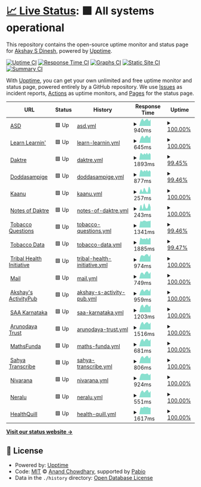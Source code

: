 # [📈 Live Status](https://asdofindia.github.io/services-uptime): <!--live status--> **🟩 All systems operational**

This repository contains the open-source uptime monitor and status page for [Akshay S Dinesh](https://asd.learnlearn.in), powered by [Upptime](https://github.com/upptime/upptime).

[![Uptime CI](https://github.com/asdofindia/services-uptime/workflows/Uptime%20CI/badge.svg)](https://github.com/asdofindia/services-uptime/actions?query=workflow%3A%22Uptime+CI%22)
[![Response Time CI](https://github.com/asdofindia/services-uptime/workflows/Response%20Time%20CI/badge.svg)](https://github.com/asdofindia/services-uptime/actions?query=workflow%3A%22Response+Time+CI%22)
[![Graphs CI](https://github.com/asdofindia/services-uptime/workflows/Graphs%20CI/badge.svg)](https://github.com/asdofindia/services-uptime/actions?query=workflow%3A%22Graphs+CI%22)
[![Static Site CI](https://github.com/asdofindia/services-uptime/workflows/Static%20Site%20CI/badge.svg)](https://github.com/asdofindia/services-uptime/actions?query=workflow%3A%22Static+Site+CI%22)
[![Summary CI](https://github.com/asdofindia/services-uptime/workflows/Summary%20CI/badge.svg)](https://github.com/asdofindia/services-uptime/actions?query=workflow%3A%22Summary+CI%22)

With [Upptime](https://upptime.js.org), you can get your own unlimited and free uptime monitor and status page, powered entirely by a GitHub repository. We use [Issues](https://github.com/asdofindia/services-uptime/issues) as incident reports, [Actions](https://github.com/asdofindia/services-uptime/actions) as uptime monitors, and [Pages](https://asdofindia.github.io/services-uptime) for the status page.

<!--start: status pages-->
<!-- This summary is generated by Upptime (https://github.com/upptime/upptime) -->
<!-- Do not edit this manually, your changes will be overwritten -->
<!-- prettier-ignore -->
| URL | Status | History | Response Time | Uptime |
| --- | ------ | ------- | ------------- | ------ |
| <img alt="" src="https://icons.duckduckgo.com/ip3/asd.learnlearn.in.ico" height="13"> [ASD](https://asd.learnlearn.in) | 🟩 Up | [asd.yml](https://github.com/asdofindia/services-uptime/commits/HEAD/history/asd.yml) | <details><summary><img alt="Response time graph" src="./graphs/asd/response-time-week.png" height="20"> 940ms</summary><br><a href="https://asdofindia.github.io/services-uptime/history/asd"><img alt="Response time 957" src="https://img.shields.io/endpoint?url=https%3A%2F%2Fraw.githubusercontent.com%2Fasdofindia%2Fservices-uptime%2FHEAD%2Fapi%2Fasd%2Fresponse-time.json"></a><br><a href="https://asdofindia.github.io/services-uptime/history/asd"><img alt="24-hour response time 818" src="https://img.shields.io/endpoint?url=https%3A%2F%2Fraw.githubusercontent.com%2Fasdofindia%2Fservices-uptime%2FHEAD%2Fapi%2Fasd%2Fresponse-time-day.json"></a><br><a href="https://asdofindia.github.io/services-uptime/history/asd"><img alt="7-day response time 940" src="https://img.shields.io/endpoint?url=https%3A%2F%2Fraw.githubusercontent.com%2Fasdofindia%2Fservices-uptime%2FHEAD%2Fapi%2Fasd%2Fresponse-time-week.json"></a><br><a href="https://asdofindia.github.io/services-uptime/history/asd"><img alt="30-day response time 894" src="https://img.shields.io/endpoint?url=https%3A%2F%2Fraw.githubusercontent.com%2Fasdofindia%2Fservices-uptime%2FHEAD%2Fapi%2Fasd%2Fresponse-time-month.json"></a><br><a href="https://asdofindia.github.io/services-uptime/history/asd"><img alt="1-year response time 963" src="https://img.shields.io/endpoint?url=https%3A%2F%2Fraw.githubusercontent.com%2Fasdofindia%2Fservices-uptime%2FHEAD%2Fapi%2Fasd%2Fresponse-time-year.json"></a></details> | <details><summary><a href="https://asdofindia.github.io/services-uptime/history/asd">100.00%</a></summary><a href="https://asdofindia.github.io/services-uptime/history/asd"><img alt="All-time uptime 100.00%" src="https://img.shields.io/endpoint?url=https%3A%2F%2Fraw.githubusercontent.com%2Fasdofindia%2Fservices-uptime%2FHEAD%2Fapi%2Fasd%2Fuptime.json"></a><br><a href="https://asdofindia.github.io/services-uptime/history/asd"><img alt="24-hour uptime 100.00%" src="https://img.shields.io/endpoint?url=https%3A%2F%2Fraw.githubusercontent.com%2Fasdofindia%2Fservices-uptime%2FHEAD%2Fapi%2Fasd%2Fuptime-day.json"></a><br><a href="https://asdofindia.github.io/services-uptime/history/asd"><img alt="7-day uptime 100.00%" src="https://img.shields.io/endpoint?url=https%3A%2F%2Fraw.githubusercontent.com%2Fasdofindia%2Fservices-uptime%2FHEAD%2Fapi%2Fasd%2Fuptime-week.json"></a><br><a href="https://asdofindia.github.io/services-uptime/history/asd"><img alt="30-day uptime 100.00%" src="https://img.shields.io/endpoint?url=https%3A%2F%2Fraw.githubusercontent.com%2Fasdofindia%2Fservices-uptime%2FHEAD%2Fapi%2Fasd%2Fuptime-month.json"></a><br><a href="https://asdofindia.github.io/services-uptime/history/asd"><img alt="1-year uptime 100.00%" src="https://img.shields.io/endpoint?url=https%3A%2F%2Fraw.githubusercontent.com%2Fasdofindia%2Fservices-uptime%2FHEAD%2Fapi%2Fasd%2Fuptime-year.json"></a></details>
| <img alt="" src="https://icons.duckduckgo.com/ip3/learnlearn.in.ico" height="13"> [Learn Learnin'](https://learnlearn.in) | 🟩 Up | [learn-learnin.yml](https://github.com/asdofindia/services-uptime/commits/HEAD/history/learn-learnin.yml) | <details><summary><img alt="Response time graph" src="./graphs/learn-learnin/response-time-week.png" height="20"> 645ms</summary><br><a href="https://asdofindia.github.io/services-uptime/history/learn-learnin"><img alt="Response time 651" src="https://img.shields.io/endpoint?url=https%3A%2F%2Fraw.githubusercontent.com%2Fasdofindia%2Fservices-uptime%2FHEAD%2Fapi%2Flearn-learnin%2Fresponse-time.json"></a><br><a href="https://asdofindia.github.io/services-uptime/history/learn-learnin"><img alt="24-hour response time 567" src="https://img.shields.io/endpoint?url=https%3A%2F%2Fraw.githubusercontent.com%2Fasdofindia%2Fservices-uptime%2FHEAD%2Fapi%2Flearn-learnin%2Fresponse-time-day.json"></a><br><a href="https://asdofindia.github.io/services-uptime/history/learn-learnin"><img alt="7-day response time 645" src="https://img.shields.io/endpoint?url=https%3A%2F%2Fraw.githubusercontent.com%2Fasdofindia%2Fservices-uptime%2FHEAD%2Fapi%2Flearn-learnin%2Fresponse-time-week.json"></a><br><a href="https://asdofindia.github.io/services-uptime/history/learn-learnin"><img alt="30-day response time 608" src="https://img.shields.io/endpoint?url=https%3A%2F%2Fraw.githubusercontent.com%2Fasdofindia%2Fservices-uptime%2FHEAD%2Fapi%2Flearn-learnin%2Fresponse-time-month.json"></a><br><a href="https://asdofindia.github.io/services-uptime/history/learn-learnin"><img alt="1-year response time 662" src="https://img.shields.io/endpoint?url=https%3A%2F%2Fraw.githubusercontent.com%2Fasdofindia%2Fservices-uptime%2FHEAD%2Fapi%2Flearn-learnin%2Fresponse-time-year.json"></a></details> | <details><summary><a href="https://asdofindia.github.io/services-uptime/history/learn-learnin">100.00%</a></summary><a href="https://asdofindia.github.io/services-uptime/history/learn-learnin"><img alt="All-time uptime 99.99%" src="https://img.shields.io/endpoint?url=https%3A%2F%2Fraw.githubusercontent.com%2Fasdofindia%2Fservices-uptime%2FHEAD%2Fapi%2Flearn-learnin%2Fuptime.json"></a><br><a href="https://asdofindia.github.io/services-uptime/history/learn-learnin"><img alt="24-hour uptime 100.00%" src="https://img.shields.io/endpoint?url=https%3A%2F%2Fraw.githubusercontent.com%2Fasdofindia%2Fservices-uptime%2FHEAD%2Fapi%2Flearn-learnin%2Fuptime-day.json"></a><br><a href="https://asdofindia.github.io/services-uptime/history/learn-learnin"><img alt="7-day uptime 100.00%" src="https://img.shields.io/endpoint?url=https%3A%2F%2Fraw.githubusercontent.com%2Fasdofindia%2Fservices-uptime%2FHEAD%2Fapi%2Flearn-learnin%2Fuptime-week.json"></a><br><a href="https://asdofindia.github.io/services-uptime/history/learn-learnin"><img alt="30-day uptime 100.00%" src="https://img.shields.io/endpoint?url=https%3A%2F%2Fraw.githubusercontent.com%2Fasdofindia%2Fservices-uptime%2FHEAD%2Fapi%2Flearn-learnin%2Fuptime-month.json"></a><br><a href="https://asdofindia.github.io/services-uptime/history/learn-learnin"><img alt="1-year uptime 100.00%" src="https://img.shields.io/endpoint?url=https%3A%2F%2Fraw.githubusercontent.com%2Fasdofindia%2Fservices-uptime%2FHEAD%2Fapi%2Flearn-learnin%2Fuptime-year.json"></a></details>
| <img alt="" src="https://icons.duckduckgo.com/ip3/daktre.com.ico" height="13"> [Daktre](https://daktre.com) | 🟩 Up | [daktre.yml](https://github.com/asdofindia/services-uptime/commits/HEAD/history/daktre.yml) | <details><summary><img alt="Response time graph" src="./graphs/daktre/response-time-week.png" height="20"> 1893ms</summary><br><a href="https://asdofindia.github.io/services-uptime/history/daktre"><img alt="Response time 1978" src="https://img.shields.io/endpoint?url=https%3A%2F%2Fraw.githubusercontent.com%2Fasdofindia%2Fservices-uptime%2FHEAD%2Fapi%2Fdaktre%2Fresponse-time.json"></a><br><a href="https://asdofindia.github.io/services-uptime/history/daktre"><img alt="24-hour response time 1983" src="https://img.shields.io/endpoint?url=https%3A%2F%2Fraw.githubusercontent.com%2Fasdofindia%2Fservices-uptime%2FHEAD%2Fapi%2Fdaktre%2Fresponse-time-day.json"></a><br><a href="https://asdofindia.github.io/services-uptime/history/daktre"><img alt="7-day response time 1893" src="https://img.shields.io/endpoint?url=https%3A%2F%2Fraw.githubusercontent.com%2Fasdofindia%2Fservices-uptime%2FHEAD%2Fapi%2Fdaktre%2Fresponse-time-week.json"></a><br><a href="https://asdofindia.github.io/services-uptime/history/daktre"><img alt="30-day response time 2001" src="https://img.shields.io/endpoint?url=https%3A%2F%2Fraw.githubusercontent.com%2Fasdofindia%2Fservices-uptime%2FHEAD%2Fapi%2Fdaktre%2Fresponse-time-month.json"></a><br><a href="https://asdofindia.github.io/services-uptime/history/daktre"><img alt="1-year response time 1981" src="https://img.shields.io/endpoint?url=https%3A%2F%2Fraw.githubusercontent.com%2Fasdofindia%2Fservices-uptime%2FHEAD%2Fapi%2Fdaktre%2Fresponse-time-year.json"></a></details> | <details><summary><a href="https://asdofindia.github.io/services-uptime/history/daktre">99.45%</a></summary><a href="https://asdofindia.github.io/services-uptime/history/daktre"><img alt="All-time uptime 98.94%" src="https://img.shields.io/endpoint?url=https%3A%2F%2Fraw.githubusercontent.com%2Fasdofindia%2Fservices-uptime%2FHEAD%2Fapi%2Fdaktre%2Fuptime.json"></a><br><a href="https://asdofindia.github.io/services-uptime/history/daktre"><img alt="24-hour uptime 100.00%" src="https://img.shields.io/endpoint?url=https%3A%2F%2Fraw.githubusercontent.com%2Fasdofindia%2Fservices-uptime%2FHEAD%2Fapi%2Fdaktre%2Fuptime-day.json"></a><br><a href="https://asdofindia.github.io/services-uptime/history/daktre"><img alt="7-day uptime 99.45%" src="https://img.shields.io/endpoint?url=https%3A%2F%2Fraw.githubusercontent.com%2Fasdofindia%2Fservices-uptime%2FHEAD%2Fapi%2Fdaktre%2Fuptime-week.json"></a><br><a href="https://asdofindia.github.io/services-uptime/history/daktre"><img alt="30-day uptime 98.75%" src="https://img.shields.io/endpoint?url=https%3A%2F%2Fraw.githubusercontent.com%2Fasdofindia%2Fservices-uptime%2FHEAD%2Fapi%2Fdaktre%2Fuptime-month.json"></a><br><a href="https://asdofindia.github.io/services-uptime/history/daktre"><img alt="1-year uptime 98.48%" src="https://img.shields.io/endpoint?url=https%3A%2F%2Fraw.githubusercontent.com%2Fasdofindia%2Fservices-uptime%2FHEAD%2Fapi%2Fdaktre%2Fuptime-year.json"></a></details>
| <img alt="" src="https://icons.duckduckgo.com/ip3/doddasampige.daktre.com.ico" height="13"> [Doddasampige](https://doddasampige.daktre.com) | 🟩 Up | [doddasampige.yml](https://github.com/asdofindia/services-uptime/commits/HEAD/history/doddasampige.yml) | <details><summary><img alt="Response time graph" src="./graphs/doddasampige/response-time-week.png" height="20"> 877ms</summary><br><a href="https://asdofindia.github.io/services-uptime/history/doddasampige"><img alt="Response time 960" src="https://img.shields.io/endpoint?url=https%3A%2F%2Fraw.githubusercontent.com%2Fasdofindia%2Fservices-uptime%2FHEAD%2Fapi%2Fdoddasampige%2Fresponse-time.json"></a><br><a href="https://asdofindia.github.io/services-uptime/history/doddasampige"><img alt="24-hour response time 940" src="https://img.shields.io/endpoint?url=https%3A%2F%2Fraw.githubusercontent.com%2Fasdofindia%2Fservices-uptime%2FHEAD%2Fapi%2Fdoddasampige%2Fresponse-time-day.json"></a><br><a href="https://asdofindia.github.io/services-uptime/history/doddasampige"><img alt="7-day response time 877" src="https://img.shields.io/endpoint?url=https%3A%2F%2Fraw.githubusercontent.com%2Fasdofindia%2Fservices-uptime%2FHEAD%2Fapi%2Fdoddasampige%2Fresponse-time-week.json"></a><br><a href="https://asdofindia.github.io/services-uptime/history/doddasampige"><img alt="30-day response time 919" src="https://img.shields.io/endpoint?url=https%3A%2F%2Fraw.githubusercontent.com%2Fasdofindia%2Fservices-uptime%2FHEAD%2Fapi%2Fdoddasampige%2Fresponse-time-month.json"></a><br><a href="https://asdofindia.github.io/services-uptime/history/doddasampige"><img alt="1-year response time 964" src="https://img.shields.io/endpoint?url=https%3A%2F%2Fraw.githubusercontent.com%2Fasdofindia%2Fservices-uptime%2FHEAD%2Fapi%2Fdoddasampige%2Fresponse-time-year.json"></a></details> | <details><summary><a href="https://asdofindia.github.io/services-uptime/history/doddasampige">99.46%</a></summary><a href="https://asdofindia.github.io/services-uptime/history/doddasampige"><img alt="All-time uptime 99.03%" src="https://img.shields.io/endpoint?url=https%3A%2F%2Fraw.githubusercontent.com%2Fasdofindia%2Fservices-uptime%2FHEAD%2Fapi%2Fdoddasampige%2Fuptime.json"></a><br><a href="https://asdofindia.github.io/services-uptime/history/doddasampige"><img alt="24-hour uptime 100.00%" src="https://img.shields.io/endpoint?url=https%3A%2F%2Fraw.githubusercontent.com%2Fasdofindia%2Fservices-uptime%2FHEAD%2Fapi%2Fdoddasampige%2Fuptime-day.json"></a><br><a href="https://asdofindia.github.io/services-uptime/history/doddasampige"><img alt="7-day uptime 99.46%" src="https://img.shields.io/endpoint?url=https%3A%2F%2Fraw.githubusercontent.com%2Fasdofindia%2Fservices-uptime%2FHEAD%2Fapi%2Fdoddasampige%2Fuptime-week.json"></a><br><a href="https://asdofindia.github.io/services-uptime/history/doddasampige"><img alt="30-day uptime 98.76%" src="https://img.shields.io/endpoint?url=https%3A%2F%2Fraw.githubusercontent.com%2Fasdofindia%2Fservices-uptime%2FHEAD%2Fapi%2Fdoddasampige%2Fuptime-month.json"></a><br><a href="https://asdofindia.github.io/services-uptime/history/doddasampige"><img alt="1-year uptime 98.60%" src="https://img.shields.io/endpoint?url=https%3A%2F%2Fraw.githubusercontent.com%2Fasdofindia%2Fservices-uptime%2FHEAD%2Fapi%2Fdoddasampige%2Fuptime-year.json"></a></details>
| <img alt="" src="https://icons.duckduckgo.com/ip3/kaanu.daktre.com.ico" height="13"> [Kaanu](https://kaanu.daktre.com) | 🟩 Up | [kaanu.yml](https://github.com/asdofindia/services-uptime/commits/HEAD/history/kaanu.yml) | <details><summary><img alt="Response time graph" src="./graphs/kaanu/response-time-week.png" height="20"> 257ms</summary><br><a href="https://asdofindia.github.io/services-uptime/history/kaanu"><img alt="Response time 1407" src="https://img.shields.io/endpoint?url=https%3A%2F%2Fraw.githubusercontent.com%2Fasdofindia%2Fservices-uptime%2FHEAD%2Fapi%2Fkaanu%2Fresponse-time.json"></a><br><a href="https://asdofindia.github.io/services-uptime/history/kaanu"><img alt="24-hour response time 350" src="https://img.shields.io/endpoint?url=https%3A%2F%2Fraw.githubusercontent.com%2Fasdofindia%2Fservices-uptime%2FHEAD%2Fapi%2Fkaanu%2Fresponse-time-day.json"></a><br><a href="https://asdofindia.github.io/services-uptime/history/kaanu"><img alt="7-day response time 257" src="https://img.shields.io/endpoint?url=https%3A%2F%2Fraw.githubusercontent.com%2Fasdofindia%2Fservices-uptime%2FHEAD%2Fapi%2Fkaanu%2Fresponse-time-week.json"></a><br><a href="https://asdofindia.github.io/services-uptime/history/kaanu"><img alt="30-day response time 335" src="https://img.shields.io/endpoint?url=https%3A%2F%2Fraw.githubusercontent.com%2Fasdofindia%2Fservices-uptime%2FHEAD%2Fapi%2Fkaanu%2Fresponse-time-month.json"></a><br><a href="https://asdofindia.github.io/services-uptime/history/kaanu"><img alt="1-year response time 1203" src="https://img.shields.io/endpoint?url=https%3A%2F%2Fraw.githubusercontent.com%2Fasdofindia%2Fservices-uptime%2FHEAD%2Fapi%2Fkaanu%2Fresponse-time-year.json"></a></details> | <details><summary><a href="https://asdofindia.github.io/services-uptime/history/kaanu">100.00%</a></summary><a href="https://asdofindia.github.io/services-uptime/history/kaanu"><img alt="All-time uptime 95.87%" src="https://img.shields.io/endpoint?url=https%3A%2F%2Fraw.githubusercontent.com%2Fasdofindia%2Fservices-uptime%2FHEAD%2Fapi%2Fkaanu%2Fuptime.json"></a><br><a href="https://asdofindia.github.io/services-uptime/history/kaanu"><img alt="24-hour uptime 100.00%" src="https://img.shields.io/endpoint?url=https%3A%2F%2Fraw.githubusercontent.com%2Fasdofindia%2Fservices-uptime%2FHEAD%2Fapi%2Fkaanu%2Fuptime-day.json"></a><br><a href="https://asdofindia.github.io/services-uptime/history/kaanu"><img alt="7-day uptime 100.00%" src="https://img.shields.io/endpoint?url=https%3A%2F%2Fraw.githubusercontent.com%2Fasdofindia%2Fservices-uptime%2FHEAD%2Fapi%2Fkaanu%2Fuptime-week.json"></a><br><a href="https://asdofindia.github.io/services-uptime/history/kaanu"><img alt="30-day uptime 100.00%" src="https://img.shields.io/endpoint?url=https%3A%2F%2Fraw.githubusercontent.com%2Fasdofindia%2Fservices-uptime%2FHEAD%2Fapi%2Fkaanu%2Fuptime-month.json"></a><br><a href="https://asdofindia.github.io/services-uptime/history/kaanu"><img alt="1-year uptime 93.99%" src="https://img.shields.io/endpoint?url=https%3A%2F%2Fraw.githubusercontent.com%2Fasdofindia%2Fservices-uptime%2FHEAD%2Fapi%2Fkaanu%2Fuptime-year.json"></a></details>
| <img alt="" src="https://icons.duckduckgo.com/ip3/notes.daktre.com.ico" height="13"> [Notes of Daktre](https://notes.daktre.com) | 🟩 Up | [notes-of-daktre.yml](https://github.com/asdofindia/services-uptime/commits/HEAD/history/notes-of-daktre.yml) | <details><summary><img alt="Response time graph" src="./graphs/notes-of-daktre/response-time-week.png" height="20"> 243ms</summary><br><a href="https://asdofindia.github.io/services-uptime/history/notes-of-daktre"><img alt="Response time 324" src="https://img.shields.io/endpoint?url=https%3A%2F%2Fraw.githubusercontent.com%2Fasdofindia%2Fservices-uptime%2FHEAD%2Fapi%2Fnotes-of-daktre%2Fresponse-time.json"></a><br><a href="https://asdofindia.github.io/services-uptime/history/notes-of-daktre"><img alt="24-hour response time 266" src="https://img.shields.io/endpoint?url=https%3A%2F%2Fraw.githubusercontent.com%2Fasdofindia%2Fservices-uptime%2FHEAD%2Fapi%2Fnotes-of-daktre%2Fresponse-time-day.json"></a><br><a href="https://asdofindia.github.io/services-uptime/history/notes-of-daktre"><img alt="7-day response time 243" src="https://img.shields.io/endpoint?url=https%3A%2F%2Fraw.githubusercontent.com%2Fasdofindia%2Fservices-uptime%2FHEAD%2Fapi%2Fnotes-of-daktre%2Fresponse-time-week.json"></a><br><a href="https://asdofindia.github.io/services-uptime/history/notes-of-daktre"><img alt="30-day response time 332" src="https://img.shields.io/endpoint?url=https%3A%2F%2Fraw.githubusercontent.com%2Fasdofindia%2Fservices-uptime%2FHEAD%2Fapi%2Fnotes-of-daktre%2Fresponse-time-month.json"></a><br><a href="https://asdofindia.github.io/services-uptime/history/notes-of-daktre"><img alt="1-year response time 324" src="https://img.shields.io/endpoint?url=https%3A%2F%2Fraw.githubusercontent.com%2Fasdofindia%2Fservices-uptime%2FHEAD%2Fapi%2Fnotes-of-daktre%2Fresponse-time-year.json"></a></details> | <details><summary><a href="https://asdofindia.github.io/services-uptime/history/notes-of-daktre">100.00%</a></summary><a href="https://asdofindia.github.io/services-uptime/history/notes-of-daktre"><img alt="All-time uptime 99.99%" src="https://img.shields.io/endpoint?url=https%3A%2F%2Fraw.githubusercontent.com%2Fasdofindia%2Fservices-uptime%2FHEAD%2Fapi%2Fnotes-of-daktre%2Fuptime.json"></a><br><a href="https://asdofindia.github.io/services-uptime/history/notes-of-daktre"><img alt="24-hour uptime 100.00%" src="https://img.shields.io/endpoint?url=https%3A%2F%2Fraw.githubusercontent.com%2Fasdofindia%2Fservices-uptime%2FHEAD%2Fapi%2Fnotes-of-daktre%2Fuptime-day.json"></a><br><a href="https://asdofindia.github.io/services-uptime/history/notes-of-daktre"><img alt="7-day uptime 100.00%" src="https://img.shields.io/endpoint?url=https%3A%2F%2Fraw.githubusercontent.com%2Fasdofindia%2Fservices-uptime%2FHEAD%2Fapi%2Fnotes-of-daktre%2Fuptime-week.json"></a><br><a href="https://asdofindia.github.io/services-uptime/history/notes-of-daktre"><img alt="30-day uptime 100.00%" src="https://img.shields.io/endpoint?url=https%3A%2F%2Fraw.githubusercontent.com%2Fasdofindia%2Fservices-uptime%2FHEAD%2Fapi%2Fnotes-of-daktre%2Fuptime-month.json"></a><br><a href="https://asdofindia.github.io/services-uptime/history/notes-of-daktre"><img alt="1-year uptime 99.99%" src="https://img.shields.io/endpoint?url=https%3A%2F%2Fraw.githubusercontent.com%2Fasdofindia%2Fservices-uptime%2FHEAD%2Fapi%2Fnotes-of-daktre%2Fuptime-year.json"></a></details>
| <img alt="" src="https://icons.duckduckgo.com/ip3/tobaccoquestions.iphindia.org.ico" height="13"> [Tobacco Questions](https://tobaccoquestions.iphindia.org/api/dimensionValues/ministry) | 🟩 Up | [tobacco-questions.yml](https://github.com/asdofindia/services-uptime/commits/HEAD/history/tobacco-questions.yml) | <details><summary><img alt="Response time graph" src="./graphs/tobacco-questions/response-time-week.png" height="20"> 1341ms</summary><br><a href="https://asdofindia.github.io/services-uptime/history/tobacco-questions"><img alt="Response time 1419" src="https://img.shields.io/endpoint?url=https%3A%2F%2Fraw.githubusercontent.com%2Fasdofindia%2Fservices-uptime%2FHEAD%2Fapi%2Ftobacco-questions%2Fresponse-time.json"></a><br><a href="https://asdofindia.github.io/services-uptime/history/tobacco-questions"><img alt="24-hour response time 1085" src="https://img.shields.io/endpoint?url=https%3A%2F%2Fraw.githubusercontent.com%2Fasdofindia%2Fservices-uptime%2FHEAD%2Fapi%2Ftobacco-questions%2Fresponse-time-day.json"></a><br><a href="https://asdofindia.github.io/services-uptime/history/tobacco-questions"><img alt="7-day response time 1341" src="https://img.shields.io/endpoint?url=https%3A%2F%2Fraw.githubusercontent.com%2Fasdofindia%2Fservices-uptime%2FHEAD%2Fapi%2Ftobacco-questions%2Fresponse-time-week.json"></a><br><a href="https://asdofindia.github.io/services-uptime/history/tobacco-questions"><img alt="30-day response time 1270" src="https://img.shields.io/endpoint?url=https%3A%2F%2Fraw.githubusercontent.com%2Fasdofindia%2Fservices-uptime%2FHEAD%2Fapi%2Ftobacco-questions%2Fresponse-time-month.json"></a><br><a href="https://asdofindia.github.io/services-uptime/history/tobacco-questions"><img alt="1-year response time 1375" src="https://img.shields.io/endpoint?url=https%3A%2F%2Fraw.githubusercontent.com%2Fasdofindia%2Fservices-uptime%2FHEAD%2Fapi%2Ftobacco-questions%2Fresponse-time-year.json"></a></details> | <details><summary><a href="https://asdofindia.github.io/services-uptime/history/tobacco-questions">99.46%</a></summary><a href="https://asdofindia.github.io/services-uptime/history/tobacco-questions"><img alt="All-time uptime 97.71%" src="https://img.shields.io/endpoint?url=https%3A%2F%2Fraw.githubusercontent.com%2Fasdofindia%2Fservices-uptime%2FHEAD%2Fapi%2Ftobacco-questions%2Fuptime.json"></a><br><a href="https://asdofindia.github.io/services-uptime/history/tobacco-questions"><img alt="24-hour uptime 100.00%" src="https://img.shields.io/endpoint?url=https%3A%2F%2Fraw.githubusercontent.com%2Fasdofindia%2Fservices-uptime%2FHEAD%2Fapi%2Ftobacco-questions%2Fuptime-day.json"></a><br><a href="https://asdofindia.github.io/services-uptime/history/tobacco-questions"><img alt="7-day uptime 99.46%" src="https://img.shields.io/endpoint?url=https%3A%2F%2Fraw.githubusercontent.com%2Fasdofindia%2Fservices-uptime%2FHEAD%2Fapi%2Ftobacco-questions%2Fuptime-week.json"></a><br><a href="https://asdofindia.github.io/services-uptime/history/tobacco-questions"><img alt="30-day uptime 98.81%" src="https://img.shields.io/endpoint?url=https%3A%2F%2Fraw.githubusercontent.com%2Fasdofindia%2Fservices-uptime%2FHEAD%2Fapi%2Ftobacco-questions%2Fuptime-month.json"></a><br><a href="https://asdofindia.github.io/services-uptime/history/tobacco-questions"><img alt="1-year uptime 98.21%" src="https://img.shields.io/endpoint?url=https%3A%2F%2Fraw.githubusercontent.com%2Fasdofindia%2Fservices-uptime%2FHEAD%2Fapi%2Ftobacco-questions%2Fuptime-year.json"></a></details>
| <img alt="" src="https://icons.duckduckgo.com/ip3/tobaccodata.iphindia.org.ico" height="13"> [Tobacco Data](https://tobaccodata.iphindia.org) | 🟩 Up | [tobacco-data.yml](https://github.com/asdofindia/services-uptime/commits/HEAD/history/tobacco-data.yml) | <details><summary><img alt="Response time graph" src="./graphs/tobacco-data/response-time-week.png" height="20"> 1885ms</summary><br><a href="https://asdofindia.github.io/services-uptime/history/tobacco-data"><img alt="Response time 1954" src="https://img.shields.io/endpoint?url=https%3A%2F%2Fraw.githubusercontent.com%2Fasdofindia%2Fservices-uptime%2FHEAD%2Fapi%2Ftobacco-data%2Fresponse-time.json"></a><br><a href="https://asdofindia.github.io/services-uptime/history/tobacco-data"><img alt="24-hour response time 2041" src="https://img.shields.io/endpoint?url=https%3A%2F%2Fraw.githubusercontent.com%2Fasdofindia%2Fservices-uptime%2FHEAD%2Fapi%2Ftobacco-data%2Fresponse-time-day.json"></a><br><a href="https://asdofindia.github.io/services-uptime/history/tobacco-data"><img alt="7-day response time 1885" src="https://img.shields.io/endpoint?url=https%3A%2F%2Fraw.githubusercontent.com%2Fasdofindia%2Fservices-uptime%2FHEAD%2Fapi%2Ftobacco-data%2Fresponse-time-week.json"></a><br><a href="https://asdofindia.github.io/services-uptime/history/tobacco-data"><img alt="30-day response time 2014" src="https://img.shields.io/endpoint?url=https%3A%2F%2Fraw.githubusercontent.com%2Fasdofindia%2Fservices-uptime%2FHEAD%2Fapi%2Ftobacco-data%2Fresponse-time-month.json"></a><br><a href="https://asdofindia.github.io/services-uptime/history/tobacco-data"><img alt="1-year response time 1963" src="https://img.shields.io/endpoint?url=https%3A%2F%2Fraw.githubusercontent.com%2Fasdofindia%2Fservices-uptime%2FHEAD%2Fapi%2Ftobacco-data%2Fresponse-time-year.json"></a></details> | <details><summary><a href="https://asdofindia.github.io/services-uptime/history/tobacco-data">99.47%</a></summary><a href="https://asdofindia.github.io/services-uptime/history/tobacco-data"><img alt="All-time uptime 98.89%" src="https://img.shields.io/endpoint?url=https%3A%2F%2Fraw.githubusercontent.com%2Fasdofindia%2Fservices-uptime%2FHEAD%2Fapi%2Ftobacco-data%2Fuptime.json"></a><br><a href="https://asdofindia.github.io/services-uptime/history/tobacco-data"><img alt="24-hour uptime 100.00%" src="https://img.shields.io/endpoint?url=https%3A%2F%2Fraw.githubusercontent.com%2Fasdofindia%2Fservices-uptime%2FHEAD%2Fapi%2Ftobacco-data%2Fuptime-day.json"></a><br><a href="https://asdofindia.github.io/services-uptime/history/tobacco-data"><img alt="7-day uptime 99.47%" src="https://img.shields.io/endpoint?url=https%3A%2F%2Fraw.githubusercontent.com%2Fasdofindia%2Fservices-uptime%2FHEAD%2Fapi%2Ftobacco-data%2Fuptime-week.json"></a><br><a href="https://asdofindia.github.io/services-uptime/history/tobacco-data"><img alt="30-day uptime 98.82%" src="https://img.shields.io/endpoint?url=https%3A%2F%2Fraw.githubusercontent.com%2Fasdofindia%2Fservices-uptime%2FHEAD%2Fapi%2Ftobacco-data%2Fuptime-month.json"></a><br><a href="https://asdofindia.github.io/services-uptime/history/tobacco-data"><img alt="1-year uptime 98.77%" src="https://img.shields.io/endpoint?url=https%3A%2F%2Fraw.githubusercontent.com%2Fasdofindia%2Fservices-uptime%2FHEAD%2Fapi%2Ftobacco-data%2Fuptime-year.json"></a></details>
| <img alt="" src="https://icons.duckduckgo.com/ip3/tribalhealth.org.ico" height="13"> [Tribal Health Initiative](https://tribalhealth.org) | 🟩 Up | [tribal-health-initiative.yml](https://github.com/asdofindia/services-uptime/commits/HEAD/history/tribal-health-initiative.yml) | <details><summary><img alt="Response time graph" src="./graphs/tribal-health-initiative/response-time-week.png" height="20"> 974ms</summary><br><a href="https://asdofindia.github.io/services-uptime/history/tribal-health-initiative"><img alt="Response time 965" src="https://img.shields.io/endpoint?url=https%3A%2F%2Fraw.githubusercontent.com%2Fasdofindia%2Fservices-uptime%2FHEAD%2Fapi%2Ftribal-health-initiative%2Fresponse-time.json"></a><br><a href="https://asdofindia.github.io/services-uptime/history/tribal-health-initiative"><img alt="24-hour response time 680" src="https://img.shields.io/endpoint?url=https%3A%2F%2Fraw.githubusercontent.com%2Fasdofindia%2Fservices-uptime%2FHEAD%2Fapi%2Ftribal-health-initiative%2Fresponse-time-day.json"></a><br><a href="https://asdofindia.github.io/services-uptime/history/tribal-health-initiative"><img alt="7-day response time 974" src="https://img.shields.io/endpoint?url=https%3A%2F%2Fraw.githubusercontent.com%2Fasdofindia%2Fservices-uptime%2FHEAD%2Fapi%2Ftribal-health-initiative%2Fresponse-time-week.json"></a><br><a href="https://asdofindia.github.io/services-uptime/history/tribal-health-initiative"><img alt="30-day response time 1015" src="https://img.shields.io/endpoint?url=https%3A%2F%2Fraw.githubusercontent.com%2Fasdofindia%2Fservices-uptime%2FHEAD%2Fapi%2Ftribal-health-initiative%2Fresponse-time-month.json"></a><br><a href="https://asdofindia.github.io/services-uptime/history/tribal-health-initiative"><img alt="1-year response time 1051" src="https://img.shields.io/endpoint?url=https%3A%2F%2Fraw.githubusercontent.com%2Fasdofindia%2Fservices-uptime%2FHEAD%2Fapi%2Ftribal-health-initiative%2Fresponse-time-year.json"></a></details> | <details><summary><a href="https://asdofindia.github.io/services-uptime/history/tribal-health-initiative">100.00%</a></summary><a href="https://asdofindia.github.io/services-uptime/history/tribal-health-initiative"><img alt="All-time uptime 99.98%" src="https://img.shields.io/endpoint?url=https%3A%2F%2Fraw.githubusercontent.com%2Fasdofindia%2Fservices-uptime%2FHEAD%2Fapi%2Ftribal-health-initiative%2Fuptime.json"></a><br><a href="https://asdofindia.github.io/services-uptime/history/tribal-health-initiative"><img alt="24-hour uptime 100.00%" src="https://img.shields.io/endpoint?url=https%3A%2F%2Fraw.githubusercontent.com%2Fasdofindia%2Fservices-uptime%2FHEAD%2Fapi%2Ftribal-health-initiative%2Fuptime-day.json"></a><br><a href="https://asdofindia.github.io/services-uptime/history/tribal-health-initiative"><img alt="7-day uptime 100.00%" src="https://img.shields.io/endpoint?url=https%3A%2F%2Fraw.githubusercontent.com%2Fasdofindia%2Fservices-uptime%2FHEAD%2Fapi%2Ftribal-health-initiative%2Fuptime-week.json"></a><br><a href="https://asdofindia.github.io/services-uptime/history/tribal-health-initiative"><img alt="30-day uptime 100.00%" src="https://img.shields.io/endpoint?url=https%3A%2F%2Fraw.githubusercontent.com%2Fasdofindia%2Fservices-uptime%2FHEAD%2Fapi%2Ftribal-health-initiative%2Fuptime-month.json"></a><br><a href="https://asdofindia.github.io/services-uptime/history/tribal-health-initiative"><img alt="1-year uptime 100.00%" src="https://img.shields.io/endpoint?url=https%3A%2F%2Fraw.githubusercontent.com%2Fasdofindia%2Fservices-uptime%2FHEAD%2Fapi%2Ftribal-health-initiative%2Fuptime-year.json"></a></details>
| <img alt="" src="https://icons.duckduckgo.com/ip3/mail.free.gen.in.ico" height="13"> [Mail](https://mail.free.gen.in/sso/login?url=/webmail/?homepage) | 🟩 Up | [mail.yml](https://github.com/asdofindia/services-uptime/commits/HEAD/history/mail.yml) | <details><summary><img alt="Response time graph" src="./graphs/mail/response-time-week.png" height="20"> 749ms</summary><br><a href="https://asdofindia.github.io/services-uptime/history/mail"><img alt="Response time 806" src="https://img.shields.io/endpoint?url=https%3A%2F%2Fraw.githubusercontent.com%2Fasdofindia%2Fservices-uptime%2FHEAD%2Fapi%2Fmail%2Fresponse-time.json"></a><br><a href="https://asdofindia.github.io/services-uptime/history/mail"><img alt="24-hour response time 720" src="https://img.shields.io/endpoint?url=https%3A%2F%2Fraw.githubusercontent.com%2Fasdofindia%2Fservices-uptime%2FHEAD%2Fapi%2Fmail%2Fresponse-time-day.json"></a><br><a href="https://asdofindia.github.io/services-uptime/history/mail"><img alt="7-day response time 749" src="https://img.shields.io/endpoint?url=https%3A%2F%2Fraw.githubusercontent.com%2Fasdofindia%2Fservices-uptime%2FHEAD%2Fapi%2Fmail%2Fresponse-time-week.json"></a><br><a href="https://asdofindia.github.io/services-uptime/history/mail"><img alt="30-day response time 738" src="https://img.shields.io/endpoint?url=https%3A%2F%2Fraw.githubusercontent.com%2Fasdofindia%2Fservices-uptime%2FHEAD%2Fapi%2Fmail%2Fresponse-time-month.json"></a><br><a href="https://asdofindia.github.io/services-uptime/history/mail"><img alt="1-year response time 806" src="https://img.shields.io/endpoint?url=https%3A%2F%2Fraw.githubusercontent.com%2Fasdofindia%2Fservices-uptime%2FHEAD%2Fapi%2Fmail%2Fresponse-time-year.json"></a></details> | <details><summary><a href="https://asdofindia.github.io/services-uptime/history/mail">100.00%</a></summary><a href="https://asdofindia.github.io/services-uptime/history/mail"><img alt="All-time uptime 99.99%" src="https://img.shields.io/endpoint?url=https%3A%2F%2Fraw.githubusercontent.com%2Fasdofindia%2Fservices-uptime%2FHEAD%2Fapi%2Fmail%2Fuptime.json"></a><br><a href="https://asdofindia.github.io/services-uptime/history/mail"><img alt="24-hour uptime 100.00%" src="https://img.shields.io/endpoint?url=https%3A%2F%2Fraw.githubusercontent.com%2Fasdofindia%2Fservices-uptime%2FHEAD%2Fapi%2Fmail%2Fuptime-day.json"></a><br><a href="https://asdofindia.github.io/services-uptime/history/mail"><img alt="7-day uptime 100.00%" src="https://img.shields.io/endpoint?url=https%3A%2F%2Fraw.githubusercontent.com%2Fasdofindia%2Fservices-uptime%2FHEAD%2Fapi%2Fmail%2Fuptime-week.json"></a><br><a href="https://asdofindia.github.io/services-uptime/history/mail"><img alt="30-day uptime 100.00%" src="https://img.shields.io/endpoint?url=https%3A%2F%2Fraw.githubusercontent.com%2Fasdofindia%2Fservices-uptime%2FHEAD%2Fapi%2Fmail%2Fuptime-month.json"></a><br><a href="https://asdofindia.github.io/services-uptime/history/mail"><img alt="1-year uptime 99.99%" src="https://img.shields.io/endpoint?url=https%3A%2F%2Fraw.githubusercontent.com%2Fasdofindia%2Fservices-uptime%2FHEAD%2Fapi%2Fmail%2Fuptime-year.json"></a></details>
| <img alt="" src="https://icons.duckduckgo.com/ip3/social.learnlearn.in.ico" height="13"> [Akshay's ActivityPub](https://social.learnlearn.in) | 🟩 Up | [akshay-s-activity-pub.yml](https://github.com/asdofindia/services-uptime/commits/HEAD/history/akshay-s-activity-pub.yml) | <details><summary><img alt="Response time graph" src="./graphs/akshay-s-activity-pub/response-time-week.png" height="20"> 959ms</summary><br><a href="https://asdofindia.github.io/services-uptime/history/akshay-s-activity-pub"><img alt="Response time 937" src="https://img.shields.io/endpoint?url=https%3A%2F%2Fraw.githubusercontent.com%2Fasdofindia%2Fservices-uptime%2FHEAD%2Fapi%2Fakshay-s-activity-pub%2Fresponse-time.json"></a><br><a href="https://asdofindia.github.io/services-uptime/history/akshay-s-activity-pub"><img alt="24-hour response time 851" src="https://img.shields.io/endpoint?url=https%3A%2F%2Fraw.githubusercontent.com%2Fasdofindia%2Fservices-uptime%2FHEAD%2Fapi%2Fakshay-s-activity-pub%2Fresponse-time-day.json"></a><br><a href="https://asdofindia.github.io/services-uptime/history/akshay-s-activity-pub"><img alt="7-day response time 959" src="https://img.shields.io/endpoint?url=https%3A%2F%2Fraw.githubusercontent.com%2Fasdofindia%2Fservices-uptime%2FHEAD%2Fapi%2Fakshay-s-activity-pub%2Fresponse-time-week.json"></a><br><a href="https://asdofindia.github.io/services-uptime/history/akshay-s-activity-pub"><img alt="30-day response time 874" src="https://img.shields.io/endpoint?url=https%3A%2F%2Fraw.githubusercontent.com%2Fasdofindia%2Fservices-uptime%2FHEAD%2Fapi%2Fakshay-s-activity-pub%2Fresponse-time-month.json"></a><br><a href="https://asdofindia.github.io/services-uptime/history/akshay-s-activity-pub"><img alt="1-year response time 954" src="https://img.shields.io/endpoint?url=https%3A%2F%2Fraw.githubusercontent.com%2Fasdofindia%2Fservices-uptime%2FHEAD%2Fapi%2Fakshay-s-activity-pub%2Fresponse-time-year.json"></a></details> | <details><summary><a href="https://asdofindia.github.io/services-uptime/history/akshay-s-activity-pub">100.00%</a></summary><a href="https://asdofindia.github.io/services-uptime/history/akshay-s-activity-pub"><img alt="All-time uptime 99.95%" src="https://img.shields.io/endpoint?url=https%3A%2F%2Fraw.githubusercontent.com%2Fasdofindia%2Fservices-uptime%2FHEAD%2Fapi%2Fakshay-s-activity-pub%2Fuptime.json"></a><br><a href="https://asdofindia.github.io/services-uptime/history/akshay-s-activity-pub"><img alt="24-hour uptime 100.00%" src="https://img.shields.io/endpoint?url=https%3A%2F%2Fraw.githubusercontent.com%2Fasdofindia%2Fservices-uptime%2FHEAD%2Fapi%2Fakshay-s-activity-pub%2Fuptime-day.json"></a><br><a href="https://asdofindia.github.io/services-uptime/history/akshay-s-activity-pub"><img alt="7-day uptime 100.00%" src="https://img.shields.io/endpoint?url=https%3A%2F%2Fraw.githubusercontent.com%2Fasdofindia%2Fservices-uptime%2FHEAD%2Fapi%2Fakshay-s-activity-pub%2Fuptime-week.json"></a><br><a href="https://asdofindia.github.io/services-uptime/history/akshay-s-activity-pub"><img alt="30-day uptime 100.00%" src="https://img.shields.io/endpoint?url=https%3A%2F%2Fraw.githubusercontent.com%2Fasdofindia%2Fservices-uptime%2FHEAD%2Fapi%2Fakshay-s-activity-pub%2Fuptime-month.json"></a><br><a href="https://asdofindia.github.io/services-uptime/history/akshay-s-activity-pub"><img alt="1-year uptime 99.98%" src="https://img.shields.io/endpoint?url=https%3A%2F%2Fraw.githubusercontent.com%2Fasdofindia%2Fservices-uptime%2FHEAD%2Fapi%2Fakshay-s-activity-pub%2Fuptime-year.json"></a></details>
| <img alt="" src="https://icons.duckduckgo.com/ip3/saakarnataka.org.ico" height="13"> [SAA Karnataka](https://saakarnataka.org) | 🟩 Up | [saa-karnataka.yml](https://github.com/asdofindia/services-uptime/commits/HEAD/history/saa-karnataka.yml) | <details><summary><img alt="Response time graph" src="./graphs/saa-karnataka/response-time-week.png" height="20"> 1203ms</summary><br><a href="https://asdofindia.github.io/services-uptime/history/saa-karnataka"><img alt="Response time 1132" src="https://img.shields.io/endpoint?url=https%3A%2F%2Fraw.githubusercontent.com%2Fasdofindia%2Fservices-uptime%2FHEAD%2Fapi%2Fsaa-karnataka%2Fresponse-time.json"></a><br><a href="https://asdofindia.github.io/services-uptime/history/saa-karnataka"><img alt="24-hour response time 1178" src="https://img.shields.io/endpoint?url=https%3A%2F%2Fraw.githubusercontent.com%2Fasdofindia%2Fservices-uptime%2FHEAD%2Fapi%2Fsaa-karnataka%2Fresponse-time-day.json"></a><br><a href="https://asdofindia.github.io/services-uptime/history/saa-karnataka"><img alt="7-day response time 1203" src="https://img.shields.io/endpoint?url=https%3A%2F%2Fraw.githubusercontent.com%2Fasdofindia%2Fservices-uptime%2FHEAD%2Fapi%2Fsaa-karnataka%2Fresponse-time-week.json"></a><br><a href="https://asdofindia.github.io/services-uptime/history/saa-karnataka"><img alt="30-day response time 1154" src="https://img.shields.io/endpoint?url=https%3A%2F%2Fraw.githubusercontent.com%2Fasdofindia%2Fservices-uptime%2FHEAD%2Fapi%2Fsaa-karnataka%2Fresponse-time-month.json"></a><br><a href="https://asdofindia.github.io/services-uptime/history/saa-karnataka"><img alt="1-year response time 1132" src="https://img.shields.io/endpoint?url=https%3A%2F%2Fraw.githubusercontent.com%2Fasdofindia%2Fservices-uptime%2FHEAD%2Fapi%2Fsaa-karnataka%2Fresponse-time-year.json"></a></details> | <details><summary><a href="https://asdofindia.github.io/services-uptime/history/saa-karnataka">100.00%</a></summary><a href="https://asdofindia.github.io/services-uptime/history/saa-karnataka"><img alt="All-time uptime 99.89%" src="https://img.shields.io/endpoint?url=https%3A%2F%2Fraw.githubusercontent.com%2Fasdofindia%2Fservices-uptime%2FHEAD%2Fapi%2Fsaa-karnataka%2Fuptime.json"></a><br><a href="https://asdofindia.github.io/services-uptime/history/saa-karnataka"><img alt="24-hour uptime 100.00%" src="https://img.shields.io/endpoint?url=https%3A%2F%2Fraw.githubusercontent.com%2Fasdofindia%2Fservices-uptime%2FHEAD%2Fapi%2Fsaa-karnataka%2Fuptime-day.json"></a><br><a href="https://asdofindia.github.io/services-uptime/history/saa-karnataka"><img alt="7-day uptime 100.00%" src="https://img.shields.io/endpoint?url=https%3A%2F%2Fraw.githubusercontent.com%2Fasdofindia%2Fservices-uptime%2FHEAD%2Fapi%2Fsaa-karnataka%2Fuptime-week.json"></a><br><a href="https://asdofindia.github.io/services-uptime/history/saa-karnataka"><img alt="30-day uptime 100.00%" src="https://img.shields.io/endpoint?url=https%3A%2F%2Fraw.githubusercontent.com%2Fasdofindia%2Fservices-uptime%2FHEAD%2Fapi%2Fsaa-karnataka%2Fuptime-month.json"></a><br><a href="https://asdofindia.github.io/services-uptime/history/saa-karnataka"><img alt="1-year uptime 99.89%" src="https://img.shields.io/endpoint?url=https%3A%2F%2Fraw.githubusercontent.com%2Fasdofindia%2Fservices-uptime%2FHEAD%2Fapi%2Fsaa-karnataka%2Fuptime-year.json"></a></details>
| <img alt="" src="https://icons.duckduckgo.com/ip3/arunodayatrust.in.ico" height="13"> [Arunodaya Trust](https://arunodayatrust.in) | 🟩 Up | [arunodaya-trust.yml](https://github.com/asdofindia/services-uptime/commits/HEAD/history/arunodaya-trust.yml) | <details><summary><img alt="Response time graph" src="./graphs/arunodaya-trust/response-time-week.png" height="20"> 1516ms</summary><br><a href="https://asdofindia.github.io/services-uptime/history/arunodaya-trust"><img alt="Response time 1200" src="https://img.shields.io/endpoint?url=https%3A%2F%2Fraw.githubusercontent.com%2Fasdofindia%2Fservices-uptime%2FHEAD%2Fapi%2Farunodaya-trust%2Fresponse-time.json"></a><br><a href="https://asdofindia.github.io/services-uptime/history/arunodaya-trust"><img alt="24-hour response time 1379" src="https://img.shields.io/endpoint?url=https%3A%2F%2Fraw.githubusercontent.com%2Fasdofindia%2Fservices-uptime%2FHEAD%2Fapi%2Farunodaya-trust%2Fresponse-time-day.json"></a><br><a href="https://asdofindia.github.io/services-uptime/history/arunodaya-trust"><img alt="7-day response time 1516" src="https://img.shields.io/endpoint?url=https%3A%2F%2Fraw.githubusercontent.com%2Fasdofindia%2Fservices-uptime%2FHEAD%2Fapi%2Farunodaya-trust%2Fresponse-time-week.json"></a><br><a href="https://asdofindia.github.io/services-uptime/history/arunodaya-trust"><img alt="30-day response time 1402" src="https://img.shields.io/endpoint?url=https%3A%2F%2Fraw.githubusercontent.com%2Fasdofindia%2Fservices-uptime%2FHEAD%2Fapi%2Farunodaya-trust%2Fresponse-time-month.json"></a><br><a href="https://asdofindia.github.io/services-uptime/history/arunodaya-trust"><img alt="1-year response time 1200" src="https://img.shields.io/endpoint?url=https%3A%2F%2Fraw.githubusercontent.com%2Fasdofindia%2Fservices-uptime%2FHEAD%2Fapi%2Farunodaya-trust%2Fresponse-time-year.json"></a></details> | <details><summary><a href="https://asdofindia.github.io/services-uptime/history/arunodaya-trust">100.00%</a></summary><a href="https://asdofindia.github.io/services-uptime/history/arunodaya-trust"><img alt="All-time uptime 100.00%" src="https://img.shields.io/endpoint?url=https%3A%2F%2Fraw.githubusercontent.com%2Fasdofindia%2Fservices-uptime%2FHEAD%2Fapi%2Farunodaya-trust%2Fuptime.json"></a><br><a href="https://asdofindia.github.io/services-uptime/history/arunodaya-trust"><img alt="24-hour uptime 100.00%" src="https://img.shields.io/endpoint?url=https%3A%2F%2Fraw.githubusercontent.com%2Fasdofindia%2Fservices-uptime%2FHEAD%2Fapi%2Farunodaya-trust%2Fuptime-day.json"></a><br><a href="https://asdofindia.github.io/services-uptime/history/arunodaya-trust"><img alt="7-day uptime 100.00%" src="https://img.shields.io/endpoint?url=https%3A%2F%2Fraw.githubusercontent.com%2Fasdofindia%2Fservices-uptime%2FHEAD%2Fapi%2Farunodaya-trust%2Fuptime-week.json"></a><br><a href="https://asdofindia.github.io/services-uptime/history/arunodaya-trust"><img alt="30-day uptime 100.00%" src="https://img.shields.io/endpoint?url=https%3A%2F%2Fraw.githubusercontent.com%2Fasdofindia%2Fservices-uptime%2FHEAD%2Fapi%2Farunodaya-trust%2Fuptime-month.json"></a><br><a href="https://asdofindia.github.io/services-uptime/history/arunodaya-trust"><img alt="1-year uptime 100.00%" src="https://img.shields.io/endpoint?url=https%3A%2F%2Fraw.githubusercontent.com%2Fasdofindia%2Fservices-uptime%2FHEAD%2Fapi%2Farunodaya-trust%2Fuptime-year.json"></a></details>
| <img alt="" src="https://icons.duckduckgo.com/ip3/mathsfunda.com.ico" height="13"> [MathsFunda](https://mathsfunda.com) | 🟩 Up | [maths-funda.yml](https://github.com/asdofindia/services-uptime/commits/HEAD/history/maths-funda.yml) | <details><summary><img alt="Response time graph" src="./graphs/maths-funda/response-time-week.png" height="20"> 681ms</summary><br><a href="https://asdofindia.github.io/services-uptime/history/maths-funda"><img alt="Response time 629" src="https://img.shields.io/endpoint?url=https%3A%2F%2Fraw.githubusercontent.com%2Fasdofindia%2Fservices-uptime%2FHEAD%2Fapi%2Fmaths-funda%2Fresponse-time.json"></a><br><a href="https://asdofindia.github.io/services-uptime/history/maths-funda"><img alt="24-hour response time 623" src="https://img.shields.io/endpoint?url=https%3A%2F%2Fraw.githubusercontent.com%2Fasdofindia%2Fservices-uptime%2FHEAD%2Fapi%2Fmaths-funda%2Fresponse-time-day.json"></a><br><a href="https://asdofindia.github.io/services-uptime/history/maths-funda"><img alt="7-day response time 681" src="https://img.shields.io/endpoint?url=https%3A%2F%2Fraw.githubusercontent.com%2Fasdofindia%2Fservices-uptime%2FHEAD%2Fapi%2Fmaths-funda%2Fresponse-time-week.json"></a><br><a href="https://asdofindia.github.io/services-uptime/history/maths-funda"><img alt="30-day response time 633" src="https://img.shields.io/endpoint?url=https%3A%2F%2Fraw.githubusercontent.com%2Fasdofindia%2Fservices-uptime%2FHEAD%2Fapi%2Fmaths-funda%2Fresponse-time-month.json"></a><br><a href="https://asdofindia.github.io/services-uptime/history/maths-funda"><img alt="1-year response time 629" src="https://img.shields.io/endpoint?url=https%3A%2F%2Fraw.githubusercontent.com%2Fasdofindia%2Fservices-uptime%2FHEAD%2Fapi%2Fmaths-funda%2Fresponse-time-year.json"></a></details> | <details><summary><a href="https://asdofindia.github.io/services-uptime/history/maths-funda">100.00%</a></summary><a href="https://asdofindia.github.io/services-uptime/history/maths-funda"><img alt="All-time uptime 100.00%" src="https://img.shields.io/endpoint?url=https%3A%2F%2Fraw.githubusercontent.com%2Fasdofindia%2Fservices-uptime%2FHEAD%2Fapi%2Fmaths-funda%2Fuptime.json"></a><br><a href="https://asdofindia.github.io/services-uptime/history/maths-funda"><img alt="24-hour uptime 100.00%" src="https://img.shields.io/endpoint?url=https%3A%2F%2Fraw.githubusercontent.com%2Fasdofindia%2Fservices-uptime%2FHEAD%2Fapi%2Fmaths-funda%2Fuptime-day.json"></a><br><a href="https://asdofindia.github.io/services-uptime/history/maths-funda"><img alt="7-day uptime 100.00%" src="https://img.shields.io/endpoint?url=https%3A%2F%2Fraw.githubusercontent.com%2Fasdofindia%2Fservices-uptime%2FHEAD%2Fapi%2Fmaths-funda%2Fuptime-week.json"></a><br><a href="https://asdofindia.github.io/services-uptime/history/maths-funda"><img alt="30-day uptime 100.00%" src="https://img.shields.io/endpoint?url=https%3A%2F%2Fraw.githubusercontent.com%2Fasdofindia%2Fservices-uptime%2FHEAD%2Fapi%2Fmaths-funda%2Fuptime-month.json"></a><br><a href="https://asdofindia.github.io/services-uptime/history/maths-funda"><img alt="1-year uptime 100.00%" src="https://img.shields.io/endpoint?url=https%3A%2F%2Fraw.githubusercontent.com%2Fasdofindia%2Fservices-uptime%2FHEAD%2Fapi%2Fmaths-funda%2Fuptime-year.json"></a></details>
| <img alt="" src="https://icons.duckduckgo.com/ip3/transcribe.sahya.org.in.ico" height="13"> [Sahya Transcribe](https://transcribe.sahya.org.in) | 🟩 Up | [sahya-transcribe.yml](https://github.com/asdofindia/services-uptime/commits/HEAD/history/sahya-transcribe.yml) | <details><summary><img alt="Response time graph" src="./graphs/sahya-transcribe/response-time-week.png" height="20"> 806ms</summary><br><a href="https://asdofindia.github.io/services-uptime/history/sahya-transcribe"><img alt="Response time 798" src="https://img.shields.io/endpoint?url=https%3A%2F%2Fraw.githubusercontent.com%2Fasdofindia%2Fservices-uptime%2FHEAD%2Fapi%2Fsahya-transcribe%2Fresponse-time.json"></a><br><a href="https://asdofindia.github.io/services-uptime/history/sahya-transcribe"><img alt="24-hour response time 697" src="https://img.shields.io/endpoint?url=https%3A%2F%2Fraw.githubusercontent.com%2Fasdofindia%2Fservices-uptime%2FHEAD%2Fapi%2Fsahya-transcribe%2Fresponse-time-day.json"></a><br><a href="https://asdofindia.github.io/services-uptime/history/sahya-transcribe"><img alt="7-day response time 806" src="https://img.shields.io/endpoint?url=https%3A%2F%2Fraw.githubusercontent.com%2Fasdofindia%2Fservices-uptime%2FHEAD%2Fapi%2Fsahya-transcribe%2Fresponse-time-week.json"></a><br><a href="https://asdofindia.github.io/services-uptime/history/sahya-transcribe"><img alt="30-day response time 797" src="https://img.shields.io/endpoint?url=https%3A%2F%2Fraw.githubusercontent.com%2Fasdofindia%2Fservices-uptime%2FHEAD%2Fapi%2Fsahya-transcribe%2Fresponse-time-month.json"></a><br><a href="https://asdofindia.github.io/services-uptime/history/sahya-transcribe"><img alt="1-year response time 798" src="https://img.shields.io/endpoint?url=https%3A%2F%2Fraw.githubusercontent.com%2Fasdofindia%2Fservices-uptime%2FHEAD%2Fapi%2Fsahya-transcribe%2Fresponse-time-year.json"></a></details> | <details><summary><a href="https://asdofindia.github.io/services-uptime/history/sahya-transcribe">100.00%</a></summary><a href="https://asdofindia.github.io/services-uptime/history/sahya-transcribe"><img alt="All-time uptime 98.36%" src="https://img.shields.io/endpoint?url=https%3A%2F%2Fraw.githubusercontent.com%2Fasdofindia%2Fservices-uptime%2FHEAD%2Fapi%2Fsahya-transcribe%2Fuptime.json"></a><br><a href="https://asdofindia.github.io/services-uptime/history/sahya-transcribe"><img alt="24-hour uptime 100.00%" src="https://img.shields.io/endpoint?url=https%3A%2F%2Fraw.githubusercontent.com%2Fasdofindia%2Fservices-uptime%2FHEAD%2Fapi%2Fsahya-transcribe%2Fuptime-day.json"></a><br><a href="https://asdofindia.github.io/services-uptime/history/sahya-transcribe"><img alt="7-day uptime 100.00%" src="https://img.shields.io/endpoint?url=https%3A%2F%2Fraw.githubusercontent.com%2Fasdofindia%2Fservices-uptime%2FHEAD%2Fapi%2Fsahya-transcribe%2Fuptime-week.json"></a><br><a href="https://asdofindia.github.io/services-uptime/history/sahya-transcribe"><img alt="30-day uptime 100.00%" src="https://img.shields.io/endpoint?url=https%3A%2F%2Fraw.githubusercontent.com%2Fasdofindia%2Fservices-uptime%2FHEAD%2Fapi%2Fsahya-transcribe%2Fuptime-month.json"></a><br><a href="https://asdofindia.github.io/services-uptime/history/sahya-transcribe"><img alt="1-year uptime 98.36%" src="https://img.shields.io/endpoint?url=https%3A%2F%2Fraw.githubusercontent.com%2Fasdofindia%2Fservices-uptime%2FHEAD%2Fapi%2Fsahya-transcribe%2Fuptime-year.json"></a></details>
| <img alt="" src="https://icons.duckduckgo.com/ip3/nivarana.org.ico" height="13"> [Nivarana](https://nivarana.org) | 🟩 Up | [nivarana.yml](https://github.com/asdofindia/services-uptime/commits/HEAD/history/nivarana.yml) | <details><summary><img alt="Response time graph" src="./graphs/nivarana/response-time-week.png" height="20"> 924ms</summary><br><a href="https://asdofindia.github.io/services-uptime/history/nivarana"><img alt="Response time 909" src="https://img.shields.io/endpoint?url=https%3A%2F%2Fraw.githubusercontent.com%2Fasdofindia%2Fservices-uptime%2FHEAD%2Fapi%2Fnivarana%2Fresponse-time.json"></a><br><a href="https://asdofindia.github.io/services-uptime/history/nivarana"><img alt="24-hour response time 729" src="https://img.shields.io/endpoint?url=https%3A%2F%2Fraw.githubusercontent.com%2Fasdofindia%2Fservices-uptime%2FHEAD%2Fapi%2Fnivarana%2Fresponse-time-day.json"></a><br><a href="https://asdofindia.github.io/services-uptime/history/nivarana"><img alt="7-day response time 924" src="https://img.shields.io/endpoint?url=https%3A%2F%2Fraw.githubusercontent.com%2Fasdofindia%2Fservices-uptime%2FHEAD%2Fapi%2Fnivarana%2Fresponse-time-week.json"></a><br><a href="https://asdofindia.github.io/services-uptime/history/nivarana"><img alt="30-day response time 870" src="https://img.shields.io/endpoint?url=https%3A%2F%2Fraw.githubusercontent.com%2Fasdofindia%2Fservices-uptime%2FHEAD%2Fapi%2Fnivarana%2Fresponse-time-month.json"></a><br><a href="https://asdofindia.github.io/services-uptime/history/nivarana"><img alt="1-year response time 909" src="https://img.shields.io/endpoint?url=https%3A%2F%2Fraw.githubusercontent.com%2Fasdofindia%2Fservices-uptime%2FHEAD%2Fapi%2Fnivarana%2Fresponse-time-year.json"></a></details> | <details><summary><a href="https://asdofindia.github.io/services-uptime/history/nivarana">100.00%</a></summary><a href="https://asdofindia.github.io/services-uptime/history/nivarana"><img alt="All-time uptime 100.00%" src="https://img.shields.io/endpoint?url=https%3A%2F%2Fraw.githubusercontent.com%2Fasdofindia%2Fservices-uptime%2FHEAD%2Fapi%2Fnivarana%2Fuptime.json"></a><br><a href="https://asdofindia.github.io/services-uptime/history/nivarana"><img alt="24-hour uptime 100.00%" src="https://img.shields.io/endpoint?url=https%3A%2F%2Fraw.githubusercontent.com%2Fasdofindia%2Fservices-uptime%2FHEAD%2Fapi%2Fnivarana%2Fuptime-day.json"></a><br><a href="https://asdofindia.github.io/services-uptime/history/nivarana"><img alt="7-day uptime 100.00%" src="https://img.shields.io/endpoint?url=https%3A%2F%2Fraw.githubusercontent.com%2Fasdofindia%2Fservices-uptime%2FHEAD%2Fapi%2Fnivarana%2Fuptime-week.json"></a><br><a href="https://asdofindia.github.io/services-uptime/history/nivarana"><img alt="30-day uptime 100.00%" src="https://img.shields.io/endpoint?url=https%3A%2F%2Fraw.githubusercontent.com%2Fasdofindia%2Fservices-uptime%2FHEAD%2Fapi%2Fnivarana%2Fuptime-month.json"></a><br><a href="https://asdofindia.github.io/services-uptime/history/nivarana"><img alt="1-year uptime 100.00%" src="https://img.shields.io/endpoint?url=https%3A%2F%2Fraw.githubusercontent.com%2Fasdofindia%2Fservices-uptime%2FHEAD%2Fapi%2Fnivarana%2Fuptime-year.json"></a></details>
| <img alt="" src="https://icons.duckduckgo.com/ip3/neralu.net.ico" height="13"> [Neralu](https://neralu.net) | 🟩 Up | [neralu.yml](https://github.com/asdofindia/services-uptime/commits/HEAD/history/neralu.yml) | <details><summary><img alt="Response time graph" src="./graphs/neralu/response-time-week.png" height="20"> 551ms</summary><br><a href="https://asdofindia.github.io/services-uptime/history/neralu"><img alt="Response time 539" src="https://img.shields.io/endpoint?url=https%3A%2F%2Fraw.githubusercontent.com%2Fasdofindia%2Fservices-uptime%2FHEAD%2Fapi%2Fneralu%2Fresponse-time.json"></a><br><a href="https://asdofindia.github.io/services-uptime/history/neralu"><img alt="24-hour response time 509" src="https://img.shields.io/endpoint?url=https%3A%2F%2Fraw.githubusercontent.com%2Fasdofindia%2Fservices-uptime%2FHEAD%2Fapi%2Fneralu%2Fresponse-time-day.json"></a><br><a href="https://asdofindia.github.io/services-uptime/history/neralu"><img alt="7-day response time 551" src="https://img.shields.io/endpoint?url=https%3A%2F%2Fraw.githubusercontent.com%2Fasdofindia%2Fservices-uptime%2FHEAD%2Fapi%2Fneralu%2Fresponse-time-week.json"></a><br><a href="https://asdofindia.github.io/services-uptime/history/neralu"><img alt="30-day response time 513" src="https://img.shields.io/endpoint?url=https%3A%2F%2Fraw.githubusercontent.com%2Fasdofindia%2Fservices-uptime%2FHEAD%2Fapi%2Fneralu%2Fresponse-time-month.json"></a><br><a href="https://asdofindia.github.io/services-uptime/history/neralu"><img alt="1-year response time 539" src="https://img.shields.io/endpoint?url=https%3A%2F%2Fraw.githubusercontent.com%2Fasdofindia%2Fservices-uptime%2FHEAD%2Fapi%2Fneralu%2Fresponse-time-year.json"></a></details> | <details><summary><a href="https://asdofindia.github.io/services-uptime/history/neralu">100.00%</a></summary><a href="https://asdofindia.github.io/services-uptime/history/neralu"><img alt="All-time uptime 100.00%" src="https://img.shields.io/endpoint?url=https%3A%2F%2Fraw.githubusercontent.com%2Fasdofindia%2Fservices-uptime%2FHEAD%2Fapi%2Fneralu%2Fuptime.json"></a><br><a href="https://asdofindia.github.io/services-uptime/history/neralu"><img alt="24-hour uptime 100.00%" src="https://img.shields.io/endpoint?url=https%3A%2F%2Fraw.githubusercontent.com%2Fasdofindia%2Fservices-uptime%2FHEAD%2Fapi%2Fneralu%2Fuptime-day.json"></a><br><a href="https://asdofindia.github.io/services-uptime/history/neralu"><img alt="7-day uptime 100.00%" src="https://img.shields.io/endpoint?url=https%3A%2F%2Fraw.githubusercontent.com%2Fasdofindia%2Fservices-uptime%2FHEAD%2Fapi%2Fneralu%2Fuptime-week.json"></a><br><a href="https://asdofindia.github.io/services-uptime/history/neralu"><img alt="30-day uptime 100.00%" src="https://img.shields.io/endpoint?url=https%3A%2F%2Fraw.githubusercontent.com%2Fasdofindia%2Fservices-uptime%2FHEAD%2Fapi%2Fneralu%2Fuptime-month.json"></a><br><a href="https://asdofindia.github.io/services-uptime/history/neralu"><img alt="1-year uptime 100.00%" src="https://img.shields.io/endpoint?url=https%3A%2F%2Fraw.githubusercontent.com%2Fasdofindia%2Fservices-uptime%2FHEAD%2Fapi%2Fneralu%2Fuptime-year.json"></a></details>
| <img alt="" src="https://icons.duckduckgo.com/ip3/healthquill.com.ico" height="13"> [HealthQuill](https://healthquill.com) | 🟩 Up | [health-quill.yml](https://github.com/asdofindia/services-uptime/commits/HEAD/history/health-quill.yml) | <details><summary><img alt="Response time graph" src="./graphs/health-quill/response-time-week.png" height="20"> 1617ms</summary><br><a href="https://asdofindia.github.io/services-uptime/history/health-quill"><img alt="Response time 1683" src="https://img.shields.io/endpoint?url=https%3A%2F%2Fraw.githubusercontent.com%2Fasdofindia%2Fservices-uptime%2FHEAD%2Fapi%2Fhealth-quill%2Fresponse-time.json"></a><br><a href="https://asdofindia.github.io/services-uptime/history/health-quill"><img alt="24-hour response time 1645" src="https://img.shields.io/endpoint?url=https%3A%2F%2Fraw.githubusercontent.com%2Fasdofindia%2Fservices-uptime%2FHEAD%2Fapi%2Fhealth-quill%2Fresponse-time-day.json"></a><br><a href="https://asdofindia.github.io/services-uptime/history/health-quill"><img alt="7-day response time 1617" src="https://img.shields.io/endpoint?url=https%3A%2F%2Fraw.githubusercontent.com%2Fasdofindia%2Fservices-uptime%2FHEAD%2Fapi%2Fhealth-quill%2Fresponse-time-week.json"></a><br><a href="https://asdofindia.github.io/services-uptime/history/health-quill"><img alt="30-day response time 1697" src="https://img.shields.io/endpoint?url=https%3A%2F%2Fraw.githubusercontent.com%2Fasdofindia%2Fservices-uptime%2FHEAD%2Fapi%2Fhealth-quill%2Fresponse-time-month.json"></a><br><a href="https://asdofindia.github.io/services-uptime/history/health-quill"><img alt="1-year response time 1683" src="https://img.shields.io/endpoint?url=https%3A%2F%2Fraw.githubusercontent.com%2Fasdofindia%2Fservices-uptime%2FHEAD%2Fapi%2Fhealth-quill%2Fresponse-time-year.json"></a></details> | <details><summary><a href="https://asdofindia.github.io/services-uptime/history/health-quill">100.00%</a></summary><a href="https://asdofindia.github.io/services-uptime/history/health-quill"><img alt="All-time uptime 99.88%" src="https://img.shields.io/endpoint?url=https%3A%2F%2Fraw.githubusercontent.com%2Fasdofindia%2Fservices-uptime%2FHEAD%2Fapi%2Fhealth-quill%2Fuptime.json"></a><br><a href="https://asdofindia.github.io/services-uptime/history/health-quill"><img alt="24-hour uptime 100.00%" src="https://img.shields.io/endpoint?url=https%3A%2F%2Fraw.githubusercontent.com%2Fasdofindia%2Fservices-uptime%2FHEAD%2Fapi%2Fhealth-quill%2Fuptime-day.json"></a><br><a href="https://asdofindia.github.io/services-uptime/history/health-quill"><img alt="7-day uptime 100.00%" src="https://img.shields.io/endpoint?url=https%3A%2F%2Fraw.githubusercontent.com%2Fasdofindia%2Fservices-uptime%2FHEAD%2Fapi%2Fhealth-quill%2Fuptime-week.json"></a><br><a href="https://asdofindia.github.io/services-uptime/history/health-quill"><img alt="30-day uptime 99.88%" src="https://img.shields.io/endpoint?url=https%3A%2F%2Fraw.githubusercontent.com%2Fasdofindia%2Fservices-uptime%2FHEAD%2Fapi%2Fhealth-quill%2Fuptime-month.json"></a><br><a href="https://asdofindia.github.io/services-uptime/history/health-quill"><img alt="1-year uptime 99.88%" src="https://img.shields.io/endpoint?url=https%3A%2F%2Fraw.githubusercontent.com%2Fasdofindia%2Fservices-uptime%2FHEAD%2Fapi%2Fhealth-quill%2Fuptime-year.json"></a></details>

<!--end: status pages-->

[**Visit our status website →**](https://asdofindia.github.io/services-uptime)

## 📄 License

- Powered by: [Upptime](https://github.com/upptime/upptime)
- Code: [MIT](./LICENSE) © [Anand Chowdhary](https://anandchowdhary.com), supported by [Pabio](https://pabio.com)
- Data in the `./history` directory: [Open Database License](https://opendatacommons.org/licenses/odbl/1-0/)
